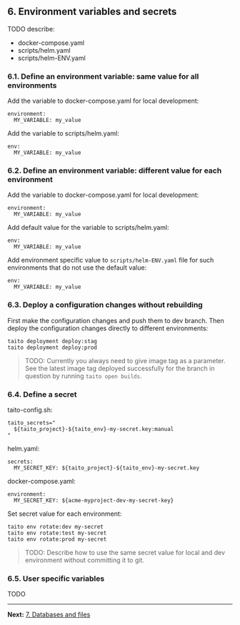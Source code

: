 ## 6. Environment variables and secrets

TODO describe:

* docker-compose.yaml
* scripts/helm.yaml
* scripts/helm-ENV.yaml

### 6.1. Define an environment variable: same value for all environments

Add the variable to docker-compose.yaml for local development:

```
environment:
  MY_VARIABLE: my_value
```

Add the variable to scripts/helm.yaml:

```
env:
  MY_VARIABLE: my_value
```

### 6.2. Define an environment variable: different value for each environment

Add the variable to docker-compose.yaml for local development:

```
environment:
  MY_VARIABLE: my_value
```

Add default value for the variable to scripts/helm.yaml:

```
env:
  MY_VARIABLE: my_value
```

Add environment specific value to `scripts/helm-ENV.yaml` file for such environments that do not use the default value:

```
env:
  MY_VARIABLE: my_value
```

### 6.3. Deploy a configuration changes without rebuilding

First make the configuration changes and push them to dev branch. Then deploy the configuration changes directly to different environments:

```
taito deployment deploy:stag
taito deployment deploy:prod
```

> TODO: Currently you always need to give image tag as a parameter. See the latest image tag deployed successfully for the branch in question by running `taito open builds`.

### 6.4. Define a secret

taito-config.sh:

```
taito_secrets="
  ${taito_project}-${taito_env}-my-secret.key:manual
"
```

helm.yaml:

```
secrets:
  MY_SECRET_KEY: ${taito_project}-${taito_env}-my-secret.key
```

docker-compose.yaml:

```
environment:
  MY_SECRET_KEY: ${acme-myproject-dev-my-secret-key}
```

Set secret value for each environment:

```
taito env rotate:dev my-secret
taito env rotate:test my-secret
taito env rotate:prod my-secret
```

> TODO: Describe how to use the same secret value for local and dev environment without committing it to git.

### 6.5. User specific variables

TODO

---

**Next:** [7. Databases and files](07-databases-and-files.md)
